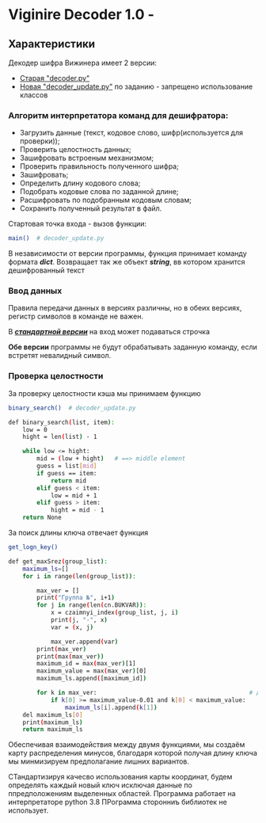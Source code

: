 # Viginire Decoder 1.0 -

## Характеристики

Декодер шифра Вижинера имеет 2 версии:
- [Старая "decoder.py"](decoder.py) 
- [Новая "decoder_update.py"](decoder_update.py) 
по заданию - запрещено использование классов



### Алгоритм интерпретатора команд для дешифратора:
- Загрузить данные (текст, кодовое слово, шифр(используется для проверки));
- Проверить целостность данных;
- Зашифровать встроеным механизмом;
- Проверить правильность полученного шифра;
- Зашифровать;
- Определить длину кодового слова;
- Подобрать кодовые слова по заданной длине;
- Расшифровать по подобранным кодовым словам;
- Сохранить полученный результат в файл.

Стартовая точка входа - вызов функции: 
```sh
main()  # decoder_update.py
```

В независимости от версии программы, функция принимает команду формата ***dict***.
Возвращает так же объект ***string***, вв котором хранится дешифрованный текст

### Ввод данных

Правила передачи данных в версиях различны, но в обеих версиях, регистр символов в команде не важен.

В [***стандартной версии***](decoder.py) на вход может подаваться строчка

**Обе версии** программы не будут обрабатывать заданную команду, если встретят невалидный символ.


### Проверка целостности

За проверку целостности кэша мы принимаем функцию 

```sh
binary_search()  # decoder_update.py
```

```sh
def binary_search(list, item):
    low = 0
    hight = len(list) - 1

    while low <= hight:
        mid = (low + hight)   # ==> middle element
        guess = list[mid]
        if guess == item:
            return mid
        elif guess < item:
            low = mid + 1
        elif guess > item:
            hight = mid - 1
    return None
```


За поиск длины ключа отвечает функция

```sh
get_logn_key()
```

```sh
def get_maxSrez(group_list):
	maximum_ls=[]
	for i in range(len(group_list)):

		max_ver = []
		print("Группа №", i+1)
		for j in range(len(cn.BUKVAR)):
			x = czaimnyi_index(group_list, j, i)
			print(j, "-", x)
			var = (x, j)

			max_ver.append(var)
		print(max_ver)
		print(max(max_ver))
		maximum_id = max(max_ver)[1]
		maximum_value = max(max_ver)[0]
		maximum_ls.append([maximum_id])

		for k in max_ver:											# добавляем те что удовлетворяют условию
			if k[0] >= maximum_value-0.01 and k[0] < maximum_value:
				maximum_ls[i].append(k[1])
	del maximum_ls[0]
	print(maximum_ls)
	return maximum_ls
```

Обеспечивая взаимодействия между двумя функциями, мы создаём карту распределения минусов, благодаря которой получая длину ключа мы минмизируем предполагание лишних вариантов.

СТандартизируя качесво использования карты координат, будем определять каждый новый ключ исключая данные по ппредположениям выделенных областей.
Программа работает на интерпретаторе python 3.8
ПРограмма сторонниъ библиотек не использует.









